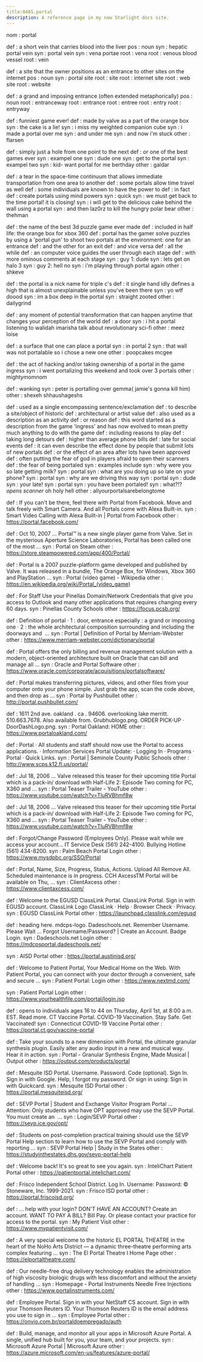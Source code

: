 ```yaml
---
title:0465.portal
description: A reference page in my new Starlight docs site.
---
```

nom : portal
 
def : a short vein that carries blood into the liver
pos : noun
syn : hepatic portal vein
syn : portal vein
syn : vena portae
root : vena
root : venous blood vessel
root : vein
 
def : a site that the owner positions as an entrance to other sites on the internet
pos : noun
syn : portal site
root : site
root : internet site
root : web site
root : website
 
def : a grand and imposing entrance (often extended metaphorically)
pos : noun
root : entranceway
root : entrance
root : entree
root : entry
root : entryway
 
def : funniest game ever!
def : made by valve as a part of the orange box
syn : the cake is a lie!
syn : i miss my weighted companion cube
syn : i made a portal over me
syn : and under me
syn : and now i'm stuck
other : flarsen
 
def : simply just a hole from one point to the next
def : or one of the best games ever
syn : exampel one
syn : dude one
syn : get to the portal
syn : exampel two
syn : kid- want portal for me berthday
other : galdar
 
def : a tear in the space-time continuum that allows immediate transportation from one area to another
def : some portals allow time travel as well
def : some individuals are known to have the power to
def : in fact
def : create portals using mind powers
syn : quick
syn : we must get back to the time portal! it is closing!
syn : i will get to the delicious cake behind the wall using a portal
syn : and then laz0rz to kill the hungry polar bear
other : thehman
 
def : the name of the best 3d puzzle game ever made
def : included in half life: the orange box for xbox 360
def : portal has the gamer solve puzzles by using a 'portal gun' to shoot two portals at the environment: one for an entrance
def : and the other for an exit
def : and vice versa
def : all the while
def : an computer voice guides the user through each stage
def : with more ominous comments at each stage
syn : guy 1: dude
syn : lets get on halo 3
syn : guy 2: hell no
syn : i'm playing through portal again
other : shkeve
 
def : the portal is a nick name for triple c's
def : it single hand idly defines a high that is almost unexplainable unless you've been there
syn : yo wtf doood
syn : im a box deep in the portal
syn : straight zooted
other : dailygrind
 
def : any moment of potential transformation that can happen anytime that changes your perception of the world
def : a door
syn : i hit a portal listening to walidah imarisha talk about revolutionary sci-fi
other : meez loise
 
def : a surface that one can place a portal
syn : in portal 2
syn : that wall was not portalable so i chose a new one
other : poopcakes mcgee
 
def : the act of hacking and/or taking ownership of a portal in the game ingress
syn : i went portalizing this weekend and took over 3 portals
other : mightymomnom
 
def : wanking
syn : peter is portalling over gemma( jamie's gonna kill him)
other : shexeh shhaushageshs
 
def : used as a single encompassing sentence/exclamation
def : to describe a site/object of historic
def : architectural or artist value
def : also used as a description as an activity
def : or reason
def : this word started as a description from the game 'ingress' and has now evolved to mean pretty much anything to do with the game
def : including reasons to play
def : taking long detours
def : higher than average phone bills
def : late for social events
def : it can even describe the effect done by people that submit lots of new portals
def : or the effect of an area after lots have been approved
def : often putting the fear of god in players afraid to open their scanners
def : the fear of being portaled
syn : examples include
syn : why were you so late getting milk?
syn : portal
syn : what are you doing up so late on your phone?
syn : portal
syn : why are we driving this way
syn : portal
syn : dude
syn : your late!
syn : portal
syn : you have been portaled!
syn : what?!? *opens scanner* oh holy hell
other : allyourportalsarebelongtome
 
def : If you can't be there, feel there with Portal from Facebook. Move and talk freely 
with Smart Camera. And all Portals come with Alexa Built-in.
syn : Smart Video Calling with Alexa Built-in | Portal from Facebook
other : https://portal.facebook.com/
 
def : Oct 10, 2007 ... Portal™ is a new single player game from Valve. Set in the mysterious Aperture 
Science Laboratories, Portal has been called one of the most ...
syn : Portal on Steam
other : https://store.steampowered.com/app/400/Portal/
 
def : Portal is a 2007 puzzle-platform game developed and published by Valve. It was 
released in a bundle, The Orange Box, for Windows, Xbox 360 and PlayStation ...
syn : Portal (video game) - Wikipedia
other : https://en.wikipedia.org/wiki/Portal_(video_game)
 
def : For Staff Use your Pinellas Domain/Network Credentials that give you access to 
Outlook and many other applications that requires changing every 60 days.
syn : Pinellas County Schools
other : https://focus.pcsb.org/
 
def : Definition of portal · 1 : door, entrance especially : a grand or imposing one · 2 : 
the whole architectural composition surrounding and including the doorways and
 ...
syn : Portal | Definition of Portal by Merriam-Webster
other : https://www.merriam-webster.com/dictionary/portal
 
def : Portal offers the only billing and revenue management solution with a modern, 
object-oriented architecture built on Oracle that can bill and manage all ...
syn : Oracle and Portal Software
other : https://www.oracle.com/corporate/acquisitions/portalsoftware/
 
def : Portal makes transferring pictures, videos, and other files from your computer 
onto your phone simple. Just grab the app, scan the code above, and then drop 
as ...
syn : Portal by Pushbullet
other : http://portal.pushbullet.com/
 
def : 1611 2nd ave. oakland . ca . 94606. overlooking lake merritt. 510.663.7678. Also 
available from. Grubhublogo.png. ORDER PICK-UP · DoorDashLogo.png.
syn : Portal Oakland: HOME
other : https://www.portaloakland.com/
 
def : Portal · All students and staff should now use the Portal to access applications. · 
Information Services Portal Update: · Logging In · Programs · Portal · Quick Links.
syn : Portal | Seminole County Public Schools
other : http://www.scps.k12.fl.us/portal/
 
def : Jul 18, 2006 ... Valve released this teaser for their upcoming title Portal which is a pack-in/
download with Half-Life 2: Episode Two coming for PC, X360 and ...
syn : Portal Teaser Trailer - YouTube
other : https://www.youtube.com/watch?v=TluRVBhmf8w
 
def : Jul 18, 2006 ... Valve released this teaser for their upcoming title Portal which is a pack-in/
download with Half-Life 2: Episode Two coming for PC, X360 and ...
syn : Portal Teaser Trailer - YouTube
other : https://www.youtube.com/watch?v=TluRVBhmf8w
 
def : Forgot/Change Password (Employees Only). Please wait while we access your 
account... IT Service Desk (561) 242-4100. Bullying Hotline (561) 434-8200.
syn : Palm Beach Portal Login
other : https://www.mysdpbc.org/SSO/Portal
 
def : Portal, Name, Size, Progress, Status, Actions. Upload All Remove All. Scheduled 
maintenance is in progress. CCH AxcessTM Portal will be available on Thu, ...
syn : ClientAxcess
other : https://www.clientaxcess.com/
 
def : Welcome to the EGUSD ClassLink Portal. ClassLink Portal. Sign in with EGUSD 
account. ClassLink Logo ClassLink · Help · Browser Check · Privacy.
syn : EGUSD ClassLink Portal
other : https://launchpad.classlink.com/egusd
 
def : heading here. mdcps-logo. Dadeschools.net. Remember Username. Please Wait
... Forgot Username/Password? | Create an Account. Badge Login.
syn : Dadeschools.net Login
other : https://mdcpsportal.dadeschools.net/
 
syn : AISD Portal
other : https://portal.austinisd.org/
 
def : Welcome to Patient Portal, Your Medical Home on the Web. With Patient Portal, 
you can connect with your doctor through a convenient, safe and secure ...
syn : Patient Portal: Login
other : https://www.nextmd.com/
 
syn : Patient Portal Login
other : https://www.yourhealthfile.com/portal/login.jsp
 
def : opens to individuals ages 16 to 44 on Thursday, April 1st, at 8:00 a.m. EST. Read 
more. CT Vaccine Portal. COVID-19 Vaccination. Stay Safe. Get Vaccinated!
syn : Connecticut COVID-19 Vaccine Portal
other : https://portal.ct.gov/vaccine-portal
 
def : Take your sounds to a new dimension with Portal, the ultimate granular synthesis 
plugin. Easily alter any audio input in a new and musical way. Hear it in action.
syn : Portal - Granular Synthesis Engine, Made Musical | Output
other : https://output.com/products/portal
 
def : Mesquite ISD Portal. Username. Password. Code (optional). Sign In. Sign in with 
Google. Help, I forgot my password. Or sign in using: Sign in with Quickcard.
syn : Mesquite ISD Portal
other : https://portal.mesquiteisd.org/
 
def : SEVP Portal | Student and Exchange Visitor Program Portal ... Attention: Only 
students who have OPT approved may use the SEVP Portal. You must create an
 ...
syn : Login/SEVP Portal
other : https://sevp.ice.gov/opt/
 
def : Students on post-completion practical training should use the SEVP Portal Help 
section to learn how to use the SEVP Portal and comply with reporting ...
syn : SEVP Portal Help | Study in the States
other : https://studyinthestates.dhs.gov/sevp-portal-help
 
def : Welcome back! It's so great to see you again.
syn : InteliChart Patient Portal
other : https://patientportal.intelichart.com/
 
def : Frisco Independent School District. Log In. Username: Password: © Stoneware, 
Inc. 1999-2021.
syn : Frisco ISD portal
other : https://portal.friscoisd.org/
 
def : ... help with your login? DON'T HAVE AN ACCOUNT? Create an account. WANT 
TO PAY A BILL? Bill Pay. Or please contact your practice for access to the portal.
syn : My Patient Visit
other : https://www.mypatientvisit.com/
 
def : A very special welcome to the historic EL PORTAL THEATRE in the heart of the 
NoHo Arts District — a dynamic three-theatre performing arts complex featuring ...
syn : The El Portal Theatre l Home Page
other : https://elportaltheatre.com/
 
def : Our needle-free drug delivery technology enables the administration of high 
viscosity biologic drugs with less discomfort and without the anxiety of handling ...
syn : Homepage - Portal Instruments Needle Free Injections
other : https://www.portalinstruments.com/
 
def : Employee Portal. Sign in with your NetStaff CS account. Sign in with your 
Thomson Reuters ID. Your Thomson Reuters ID is the email address you use to 
sign in ...
syn : Employee Portal
other : https://onvio.com.br/portaldoempregado/auth
 
def : Build, manage, and monitor all your apps in Microsoft Azure Portal. A single, 
unified hub built for you, your team, and your projects.
syn : Microsoft Azure Portal | Microsoft Azure
other : https://azure.microsoft.com/en-us/features/azure-portal/
 